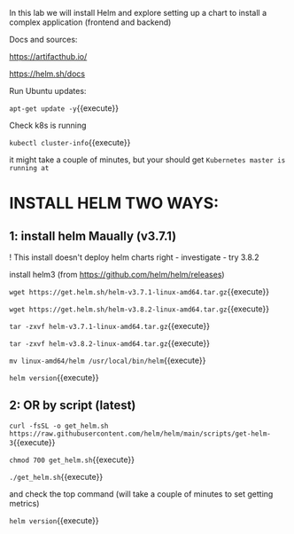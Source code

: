 In this lab we will install Helm and explore setting up a chart to install a complex application (frontend and backend)

Docs and sources:

https://artifacthub.io/

https://helm.sh/docs

Run Ubuntu updates:

`apt-get update -y`{{execute}}

Check k8s is running

`kubectl cluster-info`{{execute}}

it might take a couple of minutes, but your should get `Kubernetes master is running at`


# INSTALL HELM TWO WAYS:

## 1: install helm Maually (v3.7.1)

! This install doesn't deploy helm charts right - investigate - try 3.8.2

install helm3  (from https://github.com/helm/helm/releases)

`wget https://get.helm.sh/helm-v3.7.1-linux-amd64.tar.gz`{{execute}}   

`wget https://get.helm.sh/helm-v3.8.2-linux-amd64.tar.gz`{{execute}}   


`tar -zxvf helm-v3.7.1-linux-amd64.tar.gz`{{execute}}

`tar -zxvf helm-v3.8.2-linux-amd64.tar.gz`{{execute}}



`mv linux-amd64/helm /usr/local/bin/helm`{{execute}}

`helm version`{{execute}}

## 2: OR by script (latest)

`curl -fsSL -o get_helm.sh https://raw.githubusercontent.com/helm/helm/main/scripts/get-helm-3`{{execute}}

`chmod 700 get_helm.sh`{{execute}}

`./get_helm.sh`{{execute}}





and check the top command (will take a couple of minutes to set getting metrics)

`helm version`{{execute}}

